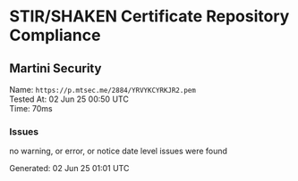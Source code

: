 # STIR/SHAKEN Certificate Repository Compliance

## Martini Security

Name: `https://p.mtsec.me/2884/YRVYKCYRKJR2.pem`\
Tested At: 02 Jun 25 00:50 UTC\
Time: 70ms

### Issues

no warning, or error, or notice date level issues were found

Generated: 02 Jun 25 01:01 UTC